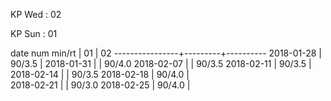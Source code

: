 KP Wed : 02

KP Sun : 01

date num min/rt |    01   |    02 
----------------+---------+----------
2018-01-28      |  90/3.5 | 
2018-01-31      |         |  90/4.0
2018-02-07      |         |  90/3.5
2018-02-11      |  90/3.5 |        
2018-02-14      |         |  90/3.5
2018-02-18      |  90/4.0 |        
2018-02-21      |         |  90/3.0
2018-02-25      |  90/4.0 |        

